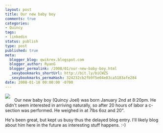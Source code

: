 ```yaml
---
layout: post
title: Our new baby boy
comments: true
categories:
- Quincy
tags:
- linkedin
status: publish
type: post
published: true
meta:
  blogger_blog: qwikrex.blogspot.com
  blogger_author: RyanG
  blogger_permalink: /2008/01/our-new-baby-boy.html
  _sexybookmarks_shortUrl: http://bit.ly/biCWZS
  _sexybookmarks_permaHash: 324232cb2fb9f5e04e83ca5183afe284
date: 2008-01-18 00:00:00 -0700
---
```

<a href="http://bp1.blogger.com/_OWuoNyoEG0M/R5F_anr8gRI/AAAAAAAAABA/ahjHUvwfGKU/s1600-h/DSCN0699.JPG" onblur="try {parent.deselectBloggerImageGracefully();} catch(e) {}"><img src="http://bp1.blogger.com/_OWuoNyoEG0M/R5F_anr8gRI/AAAAAAAAABA/ahjHUvwfGKU/s320/DSCN0699.JPG" style="margin: 0pt 10px 10px 0pt; cursor: pointer" id="BLOGGER_PHOTO_ID_5157043143622557970" border="0" /></a>
Our new baby boy (Quincy Joel) was born January 2nd at 8:20pm.  He didn't seem interested in arriving naturally, so after 20 hours of labor a c-section was performed.  He weighed in at 7lbs 6oz and 20".

He's been great, but kept us busy thus the delayed blog entry.  I'll likely blog about him here in the future as interesting stuff happens.  :-)
